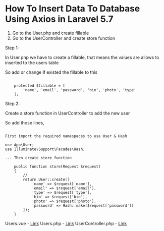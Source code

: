 # How To Insert Data To Database Using Axios in Laravel 5.7

1. Go to the User.php and create fillable
2. Go to the UserController and create store function

Step 1:

In User.php we have to create a fillable, that means the values are allows to inserted to the users table

So add or change if existed the fillable to this

~~~~

    protected $fillable = [
        'name', 'email', 'password', 'bio', 'photo', 'type'
    ];

~~~~

Step 2:

Create a store function in UserController to add the new user

So add those lines,

~~~~

First import the required namespaces to use User & Hash

use App\User;
use Illuminate\Support\Facades\Hash;

... Then create store function

    public function store(Request $request)
    {
        //
        return User::create([
            'name' => $request['name'],
            'email' => $request['email'],
            'type' => $request['type'],
            'bio' => $request['bio'],
            'photo' => $request['photo'],
            'password' => Hash::make($request['password'])
        ]);
    }

~~~~

Users.vue - [Link](../resources/assets/js/components/Users.vue)
Users.php - [Link](../app/Http/User.php)
UserController.php - [Link](../app/Http/Controllers/API/UserController.php)





